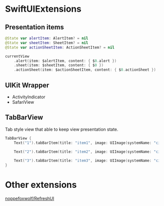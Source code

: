 # SwiftUIExtensions

## Presentation items

```swift
@State var alertItem: AlertItem? = nil
@State var sheetItem: SheetItem? = nil
@State var actionSheetItem: ActionSheetItem? = nil

currentView
    .alert(item: $alertItem, content: { $0.alert })
    .sheet(item: $sheetItem, content: { $0 })
    .actionSheet(item: $actionSheetItem, content: { $0.actionSheet })
```

## UIKit Wrapper

- ActivityIndicator
- SafariView

## TabBarView

Tab style view that able to keep view presentation state.

```swift
TabBarView {
    Text("1").tabBarItem(title: "item1", image: UIImage(systemName: "circle.fill"))
    
    Text("2").tabBarItem(title: "item2", image: UIImage(systemName: "circle.fill"))

    Text("3").tabBarItem(title: "item3", image: UIImage(systemName: "circle.fill"))
}
```

# Other extensions

[noppefoxwolf/RefreshUI](https://github.com/noppefoxwolf/RefreshUI)
